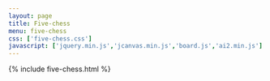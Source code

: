 ```yaml
---
layout: page
title: Five-chess
menu: five-chess
css: ['five-chess.css']
javascript: ['jquery.min.js','jcanvas.min.js','board.js','ai2.min.js']
---
```

{% include five-chess.html %}